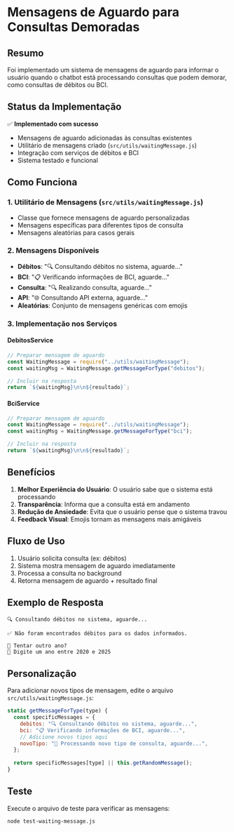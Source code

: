# Mensagens de Aguardo para Consultas Demoradas

## Resumo

Foi implementado um sistema de mensagens de aguardo para informar o usuário quando o chatbot está processando consultas que podem demorar, como consultas de débitos ou BCI.

## Status da Implementação

✅ **Implementado com sucesso**
- Mensagens de aguardo adicionadas às consultas existentes
- Utilitário de mensagens criado (`src/utils/waitingMessage.js`)
- Integração com serviços de débitos e BCI
- Sistema testado e funcional

## Como Funciona

### 1. Utilitário de Mensagens (`src/utils/waitingMessage.js`)

- Classe que fornece mensagens de aguardo personalizadas
- Mensagens específicas para diferentes tipos de consulta
- Mensagens aleatórias para casos gerais

### 2. Mensagens Disponíveis

- **Débitos**: "🔍 Consultando débitos no sistema, aguarde..."
- **BCI**: "📋 Verificando informações de BCI, aguarde..."
- **Consulta**: "🔍 Realizando consulta, aguarde..."
- **API**: "🌐 Consultando API externa, aguarde..."
- **Aleatórias**: Conjunto de mensagens genéricas com emojis

### 3. Implementação nos Serviços

#### DebitosService
```javascript
// Preparar mensagem de aguardo
const WaitingMessage = require("../utils/waitingMessage");
const waitingMsg = WaitingMessage.getMessageForType("debitos");

// Incluir na resposta
return `${waitingMsg}\n\n${resultado}`;
```

#### BciService
```javascript
// Preparar mensagem de aguardo
const WaitingMessage = require("../utils/waitingMessage");
const waitingMsg = WaitingMessage.getMessageForType("bci");

// Incluir na resposta
return `${waitingMsg}\n\n${resultado}`;
```

## Benefícios

1. **Melhor Experiência do Usuário**: O usuário sabe que o sistema está processando
2. **Transparência**: Informa que a consulta está em andamento
3. **Redução de Ansiedade**: Evita que o usuário pense que o sistema travou
4. **Feedback Visual**: Emojis tornam as mensagens mais amigáveis

## Fluxo de Uso

1. Usuário solicita consulta (ex: débitos)
2. Sistema mostra mensagem de aguardo imediatamente
3. Processa a consulta no background
4. Retorna mensagem de aguardo + resultado final

## Exemplo de Resposta

```
🔍 Consultando débitos no sistema, aguarde...

✅ Não foram encontrados débitos para os dados informados.

🔄 Tentar outro ano?
📅 Digite um ano entre 2020 e 2025
```

## Personalização

Para adicionar novos tipos de mensagem, edite o arquivo `src/utils/waitingMessage.js`:

```javascript
static getMessageForType(type) {
  const specificMessages = {
    debitos: "🔍 Consultando débitos no sistema, aguarde...",
    bci: "📋 Verificando informações de BCI, aguarde...",
    // Adicione novos tipos aqui
    novoTipo: "🔄 Processando novo tipo de consulta, aguarde...",
  };
  
  return specificMessages[type] || this.getRandomMessage();
}
```

## Teste

Execute o arquivo de teste para verificar as mensagens:

```bash
node test-waiting-message.js
```
